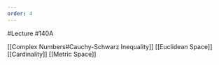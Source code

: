 ```yaml
---
order: 4
---
```

#Lecture #140A

[[Complex Numbers#Cauchy-Schwarz Inequality]]
[[Euclidean Space]] 
[[Cardinality]] 
[[Metric Space]]
